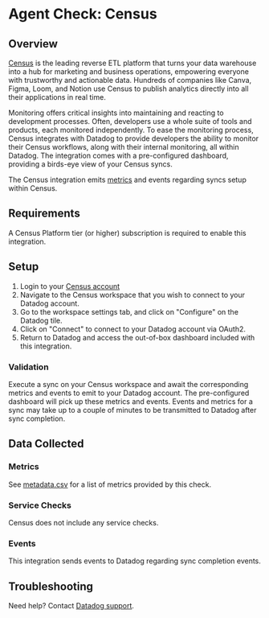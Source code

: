 # Agent Check: Census

## Overview

[Census][1] is the leading reverse ETL platform that turns your data warehouse into a hub for marketing and business operations, empowering everyone with trustworthy and actionable data. Hundreds of companies like Canva, Figma, Loom, and Notion use Census to publish analytics directly into all their applications in real time.

Monitoring offers critical insights into maintaining and reacting to development processes. Often, developers use a whole suite of tools and products, each monitored independently. To ease the monitoring process, Census integrates with Datadog to provide developers the ability to monitor their Census workflows, along with their internal monitoring, all within Datadog. The integration comes with a pre-configured dashboard, providing a birds-eye view of your Census syncs.

The Census integration emits [metrics][3] and events regarding syncs setup within Census.

## Requirements

A Census Platform tier (or higher) subscription is required to enable this integration.

## Setup

1. Login to your [Census account][2]
2. Navigate to the Census workspace that you wish to connect to your Datadog account.
3. Go to the workspace settings tab, and click on "Configure" on the Datadog tile.
4. Click on "Connect" to connect to your Datadog account via OAuth2.
5. Return to Datadog and access the out-of-box dashboard included with this integration.

### Validation

Execute a sync on your Census workspace and await the corresponding metrics and events to emit to your Datadog account. The pre-configured dashboard will pick up these metrics and events. Events and metrics for a sync may take up to a couple of minutes to be transmitted to Datadog after sync completion.

## Data Collected

### Metrics

See [metadata.csv][3] for a list of metrics provided by this check.

### Service Checks

Census does not include any service checks.

### Events

This integration sends events to Datadog regarding sync completion events.

## Troubleshooting

Need help? Contact [Datadog support][4].

[1]: https://www.getcensus.com/
[2]: https://app.getcensus.com/
[3]: https://github.com/DataDog/integrations-extras/blob/master/census/metadata.csv
[4]: https://docs.datadoghq.com/help/
